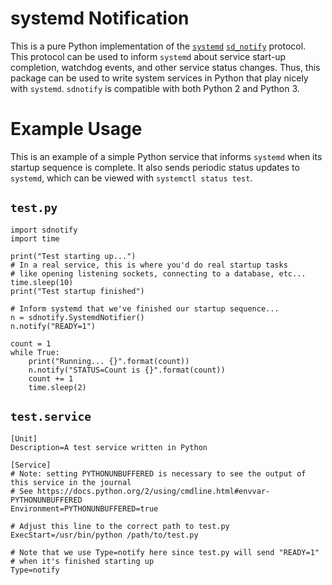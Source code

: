# systemd Notification

This is a pure Python implementation of the
[`systemd`](http://www.freedesktop.org/wiki/Software/systemd/)
[`sd_notify`](http://www.freedesktop.org/software/systemd/man/sd_notify.html)
protocol. This protocol can be used to inform `systemd` about service start-up
completion, watchdog events, and other service status changes. Thus, this
package can be used to write system services in Python that play nicely with
`systemd`. `sdnotify` is compatible with both Python 2 and Python 3.

# Example Usage

This is an example of a simple Python service that informs `systemd` when its
startup sequence is complete. It also sends periodic status updates to `systemd`,
which can be viewed with `systemctl status test`.

## `test.py`

    import sdnotify
	import time

	print("Test starting up...")
	# In a real service, this is where you'd do real startup tasks
	# like opening listening sockets, connecting to a database, etc...
	time.sleep(10)
	print("Test startup finished")

	# Inform systemd that we've finished our startup sequence...
	n = sdnotify.SystemdNotifier()
	n.notify("READY=1")

	count = 1
	while True:
		print("Running... {}".format(count))
		n.notify("STATUS=Count is {}".format(count))
		count += 1
		time.sleep(2)

## `test.service`

    [Unit]
    Description=A test service written in Python

    [Service]
    # Note: setting PYTHONUNBUFFERED is necessary to see the output of this service in the journal
    # See https://docs.python.org/2/using/cmdline.html#envvar-PYTHONUNBUFFERED
    Environment=PYTHONUNBUFFERED=true

	# Adjust this line to the correct path to test.py
    ExecStart=/usr/bin/python /path/to/test.py

    # Note that we use Type=notify here since test.py will send "READY=1"
    # when it's finished starting up
	Type=notify
